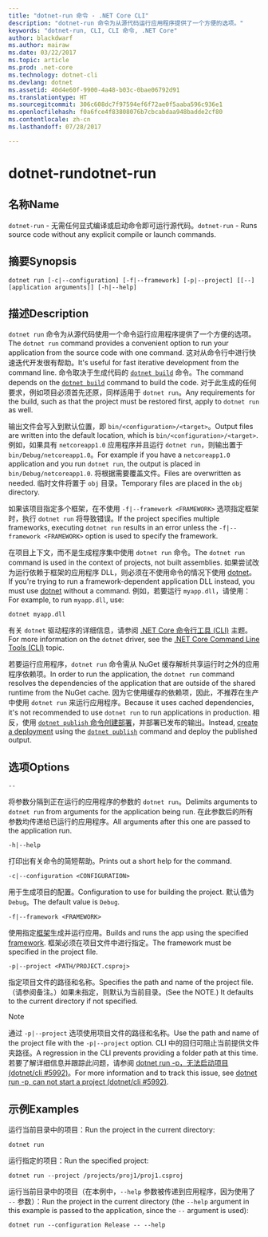 ```yaml
---
title: "dotnet-run 命令 - .NET Core CLI"
description: "dotnet-run 命令为从源代码运行应用程序提供了一个方便的选项。"
keywords: "dotnet-run, CLI, CLI 命令, .NET Core"
author: blackdwarf
ms.author: mairaw
ms.date: 03/22/2017
ms.topic: article
ms.prod: .net-core
ms.technology: dotnet-cli
ms.devlang: dotnet
ms.assetid: 40d4e60f-9900-4a48-b03c-0bae06792d91
ms.translationtype: HT
ms.sourcegitcommit: 306c608dc7f97594ef6f72ae0f5aaba596c936e1
ms.openlocfilehash: f0a6fce4f83808076b7cbcabdaa948badde2cf80
ms.contentlocale: zh-cn
ms.lasthandoff: 07/28/2017

---
```


# <a name="dotnet-run"></a><span data-ttu-id="4368b-104">dotnet-run</span><span class="sxs-lookup"><span data-stu-id="4368b-104">dotnet-run</span></span>

## <a name="name"></a><span data-ttu-id="4368b-105">名称</span><span class="sxs-lookup"><span data-stu-id="4368b-105">Name</span></span> 

<span data-ttu-id="4368b-106">`dotnet-run` - 无需任何显式编译或启动命令即可运行源代码。</span><span class="sxs-lookup"><span data-stu-id="4368b-106">`dotnet-run` - Runs source code without any explicit compile or launch commands.</span></span>

## <a name="synopsis"></a><span data-ttu-id="4368b-107">摘要</span><span class="sxs-lookup"><span data-stu-id="4368b-107">Synopsis</span></span>

`dotnet run [-c|--configuration] [-f|--framework] [-p|--project] [[--] [application arguments]] [-h|--help]`

## <a name="description"></a><span data-ttu-id="4368b-108">描述</span><span class="sxs-lookup"><span data-stu-id="4368b-108">Description</span></span>

<span data-ttu-id="4368b-109">`dotnet run` 命令为从源代码使用一个命令运行应用程序提供了一个方便的选项。</span><span class="sxs-lookup"><span data-stu-id="4368b-109">The `dotnet run` command provides a convenient option to run your application from the source code with one command.</span></span> <span data-ttu-id="4368b-110">这对从命令行中进行快速迭代开发很有帮助。</span><span class="sxs-lookup"><span data-stu-id="4368b-110">It's useful for fast iterative development from the command line.</span></span> <span data-ttu-id="4368b-111">命令取决于生成代码的 [`dotnet build`](dotnet-build.md) 命令。</span><span class="sxs-lookup"><span data-stu-id="4368b-111">The command depends on the [`dotnet build`](dotnet-build.md) command to build the code.</span></span> <span data-ttu-id="4368b-112">对于此生成的任何要求，例如项目必须首先还原，同样适用于 `dotnet run`。</span><span class="sxs-lookup"><span data-stu-id="4368b-112">Any requirements for the build, such as that the project must be restored first, apply to `dotnet run` as well.</span></span> 

<span data-ttu-id="4368b-113">输出文件会写入到默认位置，即 `bin/<configuration>/<target>`。</span><span class="sxs-lookup"><span data-stu-id="4368b-113">Output files are written into the default location, which is `bin/<configuration>/<target>`.</span></span> <span data-ttu-id="4368b-114">例如，如果具有 `netcoreapp1.0` 应用程序并且运行 `dotnet run`，则输出置于 `bin/Debug/netcoreapp1.0`。</span><span class="sxs-lookup"><span data-stu-id="4368b-114">For example if you have a `netcoreapp1.0` application and you run `dotnet run`, the output is placed in `bin/Debug/netcoreapp1.0`.</span></span> <span data-ttu-id="4368b-115">将根据需要覆盖文件。</span><span class="sxs-lookup"><span data-stu-id="4368b-115">Files are overwritten as needed.</span></span> <span data-ttu-id="4368b-116">临时文件将置于 `obj` 目录。</span><span class="sxs-lookup"><span data-stu-id="4368b-116">Temporary files are placed in the `obj` directory.</span></span> 

<span data-ttu-id="4368b-117">如果该项目指定多个框架，在不使用 `-f|--framework <FRAMEWORK>` 选项指定框架时，执行 `dotnet run` 将导致错误。</span><span class="sxs-lookup"><span data-stu-id="4368b-117">If the project specifies multiple frameworks, executing `dotnet run` results in an error unless the `-f|--framework <FRAMEWORK>` option is used to specify the framework.</span></span>

<span data-ttu-id="4368b-118">在项目上下文，而不是生成程序集中使用 `dotnet run` 命令。</span><span class="sxs-lookup"><span data-stu-id="4368b-118">The `dotnet run` command is used in the context of projects, not built assemblies.</span></span> <span data-ttu-id="4368b-119">如果尝试改为运行依赖于框架的应用程序 DLL，则必须在不使用命令的情况下使用 [dotnet](dotnet.md)。</span><span class="sxs-lookup"><span data-stu-id="4368b-119">If you're trying to run a framework-dependent application DLL instead, you must use [dotnet](dotnet.md) without a command.</span></span> <span data-ttu-id="4368b-120">例如，若要运行 `myapp.dll`，请使用：</span><span class="sxs-lookup"><span data-stu-id="4368b-120">For example, to run `myapp.dll`, use:</span></span>
 
```
dotnet myapp.dll
```

<span data-ttu-id="4368b-121">有关 `dotnet` 驱动程序的详细信息，请参阅 [.NET Core 命令行工具 (CLI)](index.md) 主题。</span><span class="sxs-lookup"><span data-stu-id="4368b-121">For more information on the `dotnet` driver, see the [.NET Core Command Line Tools (CLI)](index.md) topic.</span></span>

<span data-ttu-id="4368b-122">若要运行应用程序，`dotnet run` 命令需从 NuGet 缓存解析共享运行时之外的应用程序依赖项。</span><span class="sxs-lookup"><span data-stu-id="4368b-122">In order to run the application, the `dotnet run` command resolves the dependencies of the application that are outside of the shared runtime from the NuGet cache.</span></span> <span data-ttu-id="4368b-123">因为它使用缓存的依赖项，因此，不推荐在生产中使用 `dotnet run` 来运行应用程序。</span><span class="sxs-lookup"><span data-stu-id="4368b-123">Because it uses cached dependencies, it's not recommended to use `dotnet run` to run applications in production.</span></span> <span data-ttu-id="4368b-124">相反，使用 [`dotnet publish`](dotnet-publish.md)[ 命令创建部署](../deploying/index.md)，并部署已发布的输出。</span><span class="sxs-lookup"><span data-stu-id="4368b-124">Instead, [create a deployment](../deploying/index.md) using the [`dotnet publish`](dotnet-publish.md) command and deploy the published output.</span></span> 

## <a name="options"></a><span data-ttu-id="4368b-125">选项</span><span class="sxs-lookup"><span data-stu-id="4368b-125">Options</span></span>

`--`

<span data-ttu-id="4368b-126">将参数分隔到正在运行的应用程序的参数的 `dotnet run`。</span><span class="sxs-lookup"><span data-stu-id="4368b-126">Delimits arguments to `dotnet run` from arguments for the application being run.</span></span> <span data-ttu-id="4368b-127">在此参数后的所有参数均传递给已运行的应用程序。</span><span class="sxs-lookup"><span data-stu-id="4368b-127">All arguments after this one are passed to the application run.</span></span> 

`-h|--help`

<span data-ttu-id="4368b-128">打印出有关命令的简短帮助。</span><span class="sxs-lookup"><span data-stu-id="4368b-128">Prints out a short help for the command.</span></span>

`-c|--configuration <CONFIGURATION>`

<span data-ttu-id="4368b-129">用于生成项目的配置。</span><span class="sxs-lookup"><span data-stu-id="4368b-129">Configuration to use for building the project.</span></span> <span data-ttu-id="4368b-130">默认值为 `Debug`。</span><span class="sxs-lookup"><span data-stu-id="4368b-130">The default value is `Debug`.</span></span>

`-f|--framework <FRAMEWORK>`

<span data-ttu-id="4368b-131">使用指定[框架](../../standard/frameworks.md)生成并运行应用。</span><span class="sxs-lookup"><span data-stu-id="4368b-131">Builds and runs the app using the specified [framework](../../standard/frameworks.md).</span></span> <span data-ttu-id="4368b-132">框架必须在项目文件中进行指定。</span><span class="sxs-lookup"><span data-stu-id="4368b-132">The framework must be specified in the project file.</span></span>

`-p|--project <PATH/PROJECT.csproj>`

<span data-ttu-id="4368b-133">指定项目文件的路径和名称。</span><span class="sxs-lookup"><span data-stu-id="4368b-133">Specifies the path and name of the project file.</span></span> <span data-ttu-id="4368b-134">（请参阅备注。）如果未指定，则默认为当前目录。</span><span class="sxs-lookup"><span data-stu-id="4368b-134">(See the NOTE.) It defaults to the current directory if not specified.</span></span>

> [!NOTE]
> <span data-ttu-id="4368b-135">通过 `-p|--project` 选项使用项目文件的路径和名称。</span><span class="sxs-lookup"><span data-stu-id="4368b-135">Use the path and name of the project file with the `-p|--project` option.</span></span> <span data-ttu-id="4368b-136">CLI 中的回归可阻止当前提供文件夹路径。</span><span class="sxs-lookup"><span data-stu-id="4368b-136">A regression in the CLI prevents providing a folder path at this time.</span></span> <span data-ttu-id="4368b-137">若要了解详细信息并跟踪此问题，请参阅 [dotnet run -p，无法启动项目 (dotnet/cli #5992)](https://github.com/dotnet/cli/issues/5992)。</span><span class="sxs-lookup"><span data-stu-id="4368b-137">For more information and to track this issue, see [dotnet run -p, can not start a project (dotnet/cli #5992)](https://github.com/dotnet/cli/issues/5992).</span></span>

## <a name="examples"></a><span data-ttu-id="4368b-138">示例</span><span class="sxs-lookup"><span data-stu-id="4368b-138">Examples</span></span>

<span data-ttu-id="4368b-139">运行当前目录中的项目：</span><span class="sxs-lookup"><span data-stu-id="4368b-139">Run the project in the current directory:</span></span>

`dotnet run` 

<span data-ttu-id="4368b-140">运行指定的项目：</span><span class="sxs-lookup"><span data-stu-id="4368b-140">Run the specified project:</span></span>

`dotnet run --project /projects/proj1/proj1.csproj`

<span data-ttu-id="4368b-141">运行当前目录中的项目（在本例中，`--help` 参数被传递到应用程序，因为使用了 `--` 参数）：</span><span class="sxs-lookup"><span data-stu-id="4368b-141">Run the project in the current directory (the `--help` argument in this example is passed to the application, since the `--` argument is used):</span></span>

`dotnet run --configuration Release -- --help`

